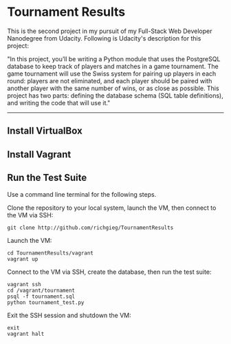 # Tournament Results

This is the second project in my pursuit of my Full-Stack Web Developer
Nanodegree from Udacity. Following is Udacity's description for this project:

"In this project, you’ll be writing a Python module that uses the PostgreSQL
database to keep track of players and matches in a game tournament. The game
tournament will use the Swiss system for pairing up players in each round:
players are not eliminated, and each player should be paired with another player
with the same number of wins, or as close as possible. This project has two
parts: defining the database schema (SQL table definitions), and writing the
code that will use it."

----
## Install VirtualBox


## Install Vagrant


## Run the Test Suite
Use a command line terminal for the following steps.

Clone the repository to your local system, launch the VM, then connect to the VM
via SSH:
```
git clone http://github.com/richgieg/TournamentResults
```

Launch the VM:
```
cd TournamentResults/vagrant
vagrant up
```

Connect to the VM via SSH, create the database, then run the test suite:
```
vagrant ssh
cd /vagrant/tournament
psql -f tournament.sql
python tournament_test.py
```

Exit the SSH session and shutdown the VM:
```
exit
vagrant halt
```

